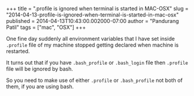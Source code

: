 +++
title = ".profile is ignored when terminal is started in MAC-OSX"
slug = "2014-04-13-profile-is-ignored-when-terminal-is-started-in-mac-osx"
published = 2014-04-13T10:43:00.002000-07:00
author = "Pandurang Patil"
tags = ["mac", "OSX"]
+++

One fine day suddenly all environment variables that I have set inside `.profile` file of my machine stopped getting declared when machine is restarted.
  
It turns out that if you have `.bash_profile` or `.bash_login` file then `.profile` file will be ignored by bash.
  
So you need to make use of either `.profile` or `.bash_profile` not both of them, if you are using bash. 
